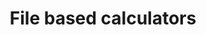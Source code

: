 ---
title: "File based calculators"
teaching: 20
exercises: 20
questions:
objectives:
keypoints:
---